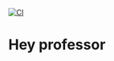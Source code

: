 <Develop> [![CI](https://github.com/wendelOriginal/hey-professor/actions/workflows/laravel.yml/badge.svg?event=check_run)](https://github.com/wendelOriginal/hey-professor/actions/workflows/laravel.yml)

<h1>Hey professor</h1>
